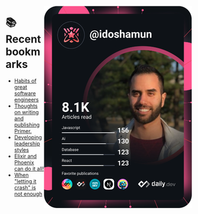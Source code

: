 <a href="https://app.daily.dev/idoshamun"><img src="https://raw.githubusercontent.com/idoshamun/idoshamun/devcard/devcard.svg" align='right' width="400" alt="Ido Shamun's Dev Card"/></a>

# 📚 Recent bookmarks
<!-- BOOKMARKS:START -->
- [Habits of great software engineers](https://app.daily.dev/posts/2CYrgLeYx?utm_source=rss&utm_medium=bookmarks&utm_campaign=28849d86070e4c099c877ab6837c61f0)
- [Thoughts on writing and publishing Primer.](https://app.daily.dev/posts/pDQIZgu8M?utm_source=rss&utm_medium=bookmarks&utm_campaign=28849d86070e4c099c877ab6837c61f0)
- [Developing leadership styles](https://app.daily.dev/posts/4JH8ZUSs2?utm_source=rss&utm_medium=bookmarks&utm_campaign=28849d86070e4c099c877ab6837c61f0)
- [Elixir and Phoenix can do it all!](https://app.daily.dev/posts/VvP9H60fb?utm_source=rss&utm_medium=bookmarks&utm_campaign=28849d86070e4c099c877ab6837c61f0)
- [When &quot;letting it crash&quot; is not enough](https://app.daily.dev/posts/sEIHSLiBh?utm_source=rss&utm_medium=bookmarks&utm_campaign=28849d86070e4c099c877ab6837c61f0)
<!-- BOOKMARKS:END -->
